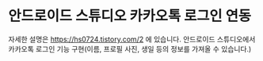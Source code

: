 # 안드로이드 스튜디오 카카오톡 로그인 연동

자세한 설명은 https://hs0724.tistory.com/2 에 있습니다.
안드로이드 스튜디오에서 카카오톡 로그인 기능 구현(이름, 프로필 사진, 생일 등의 정보를 가져올 수 있습니다.)
